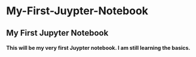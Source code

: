 # My-First-Juypter-Notebook
## My First Jupyter Notebook
#### This will be my very first Juypter notebook. I am still learning the basics.
